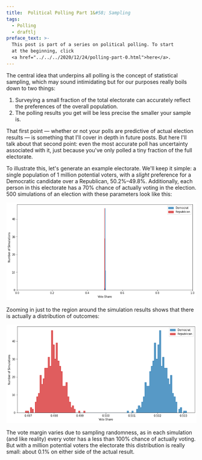 ```yaml
---
title:  Political Polling Part 1&#58; Sampling
tags:
  - Polling
  - draftlj
preface_text: >-
  This post is part of a series on political polling. To start 
  at the beginning, click 
  <a href="../../../2020/12/24/polling-part-0.html">here</a>.
---
```


The central idea that underpins all polling is the concept of statistical sampling,
which may sound intimidating
but for our purposes really boils down to two things:

<!--more-->

1. Surveying a small fraction of the total electorate can accurately reflect
the preferences of the overall population.
2. The polling results you get will be less precise the smaller your
sample is.

That first point — whether or not your polls are 
predictive of actual election results — is something that I'll
cover in depth in future posts. But here I'll talk about that
second point: even the most accurate poll has uncertainty associated
with it, just because you've only polled a tiny fraction of the
full electorate.

To illustrate this, let's generate an example electorate. We'll keep
it simple: a single population of 1 million potential voters, with
a _slight_ preference for a Democratic candidate over a Republican, 
50.2%–49.8%. Additionally, each person in this electorate has a
70% chance of actually voting in the election. 500 simulations of
an election with these parameters look like this:

![election_results](/images/2020-12-28-polling-part-1/election_results.png)

Zooming in just to the region around the simulation results shows
that there is actually a distribution of outcomes:

![election_results_zoomed](/images/2020-12-28-polling-part-1/election_results_zoomed.png)

The vote margin varies due to sampling randomness, as in each simulation (and like reality) every
voter has a less than 100% chance of actually voting. But with a million potential voters
the electorate this distribution is really small: about 0.1% on either side
of the actual result.